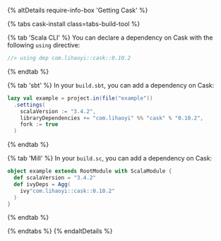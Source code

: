 {% altDetails require-info-box 'Getting Cask' %}

{% tabs cask-install class=tabs-build-tool %}

{% tab 'Scala CLI' %}
You can declare a dependency on Cask with the following `using` directive:
```scala
//> using dep com.lihaoyi::cask::0.10.2
```
{% endtab %}

{% tab 'sbt' %}
In your `build.sbt`, you can add a dependency on Cask:
```scala
lazy val example = project.in(file("example"))
  .settings(
    scalaVersion := "3.4.2",
    libraryDependencies += "com.lihaoyi" %% "cask" % "0.10.2",
    fork := true
  )
```
{% endtab %}

{% tab 'Mill' %}
In your `build.sc`, you can add a dependency on Cask:
```scala
object example extends RootModule with ScalaModule {
  def scalaVersion = "3.4.2"
  def ivyDeps = Agg(
    ivy"com.lihaoyi::cask::0.10.2"
  )
}
```
{% endtab %}

{% endtabs %}
{% endaltDetails %}
